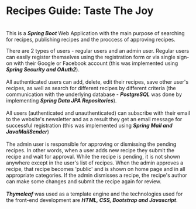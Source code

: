 # Recipes Guide: Taste The Joy
<br>
This is a <b><i>Spring Boot</i></b> Web Application with the main purpose of searching for recipes, publishing recipes and the proccess of approving recipes. <br>

There are 2 types of users - regular users and an admin user. Regular users can easily register themselves using the registration form or via single sign-on with their Google or Facebook account (this was implemented using <i><b>Spring Security and OAuth2</b></i>). <br><br>
All authenticated users can add, delete, edit their recipes, save other user's recipes, as well as search for different recipes by different criteria (the communication with the underlying database - <b><i>PostgreSQL</i></b> was done by implementing <b><i>Spring Data JPA Repositories</i></b>). <br><br>
All users (authenticated and unauthenticated) can subscribe with their email to the website's newsletter and as a result they get an email message for successful registration (this was implemented using <b><i>Spring Mail and JavaMailSender</i></b>) <br><br>
The admin user is responsible for approving or dismissing the pending recipes. In other words, when a user adds new recipe they submit the recipe and wait for approval. While the recipe is pending, it is not shown anywhere except in the user's list of recipes. When the admin approves a recipe, that recipe becomes 'public' and is shown on home page and in all appropriate categories. If the admin dismisses a recipe, the recipe's author can make some changes and submit the recipe again for review. <br><br>
<b><i>Thymeleaf</i></b> was used as a template engine and the technologies used for the front-end development are <b><i>HTML, CSS, Bootstrap and Javascript</i></b>.
